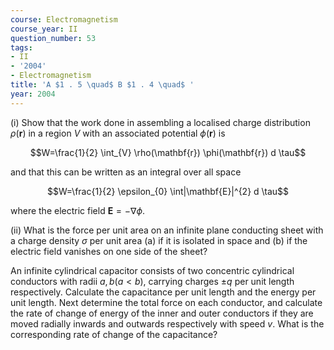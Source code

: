 ```yaml
---
course: Electromagnetism
course_year: II
question_number: 53
tags:
- II
- '2004'
- Electromagnetism
title: 'A $1 . 5 \quad$ B $1 . 4 \quad$ '
year: 2004
---
```



(i) Show that the work done in assembling a localised charge distribution $\rho(\mathbf{r})$ in a region $V$ with an associated potential $\phi(\mathbf{r})$ is

$$W=\frac{1}{2} \int_{V} \rho(\mathbf{r}) \phi(\mathbf{r}) d \tau$$

and that this can be written as an integral over all space

$$W=\frac{1}{2} \epsilon_{0} \int|\mathbf{E}|^{2} d \tau$$

where the electric field $\mathbf{E}=-\nabla \phi$.

(ii) What is the force per unit area on an infinite plane conducting sheet with a charge density $\sigma$ per unit area (a) if it is isolated in space and (b) if the electric field vanishes on one side of the sheet?

An infinite cylindrical capacitor consists of two concentric cylindrical conductors with radii $a, b(a<b)$, carrying charges $\pm q$ per unit length respectively. Calculate the capacitance per unit length and the energy per unit length. Next determine the total force on each conductor, and calculate the rate of change of energy of the inner and outer conductors if they are moved radially inwards and outwards respectively with speed $v$. What is the corresponding rate of change of the capacitance?